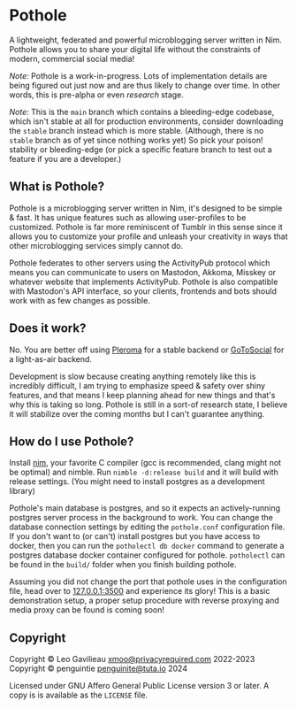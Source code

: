 # Pothole

A lightweight, federated and powerful microblogging server written in Nim. Pothole allows you to share your digital life without the constraints of modern, commercial social media!

*Note:* Pothole is a work-in-progress. Lots of implementation details are being figured out just now and are thus likely to change over time. In other words, this is pre-alpha or even *research* stage. 

*Note:* This is the `main` branch which contains a bleeding-edge codebase, which isn't stable at all for production environments, consider downloading the `stable` branch instead which is more stable. (Although, there is no `stable` branch as of yet since nothing works yet) So pick your poison! stability or bleeding-edge (or pick a specific feature branch to test out a feature if you are a developer.)

## What is Pothole?

Pothole is a microblogging server written in Nim, it's designed to be simple & fast. It has unique features such as allowing user-profiles to be customized. Pothole is far more reminiscent of Tumblr in this sense since it allows you to customize your profile and unleash your creativity in ways that other microblogging services simply cannot do.

Pothole federates to other servers using the ActivityPub protocol which means you can communicate to users on Mastodon, Akkoma, Misskey or whatever website that implements ActivityPub. Pothole is also compatible with Mastodon's API interface, so your clients, frontends and bots should work with as few changes as possible.

## Does it work?

No. You are better off using [Pleroma](https://pleroma.social/) for a stable backend or [GoToSocial](https://gotosocial.org/) for a light-as-air backend.

Development is slow because creating anything remotely like this is incredibly difficult, I am trying to emphasize speed & safety over shiny features, and that means I keep planning ahead for new things and that's why this is taking so long. Pothole is still in a sort-of research state, I believe it will stabilize over the coming months but I can't guarantee anything.

## How do I use Pothole?

Install [nim](https://nim-lang.org/), your favorite C compiler (gcc is recommended, clang might not be optimal) and nimble. Run `nimble -d:release build` and it will build with release settings. (You might need to install postgres as a development library)

Pothole's main database is postgres, and so it expects an actively-running postgres server process in the background to work. You can change the database connection settings by editing the `pothole.conf` configuration file. If you don't want to (or can't) install postgres but you have access to docker, then you can run the `potholectl db docker` command to generate a postgres database docker container configured for pothole. `potholectl` can be found in the `build/` folder when you finish building pothole.

Assuming you did not change the port that pothole uses in the configuration file, head over to [127.0.0.1:3500](http://127.0.0.1:3500) and experience its glory! This is a basic demonstration setup, a proper setup procedure with reverse proxying and media proxy can be found is coming soon!

## Copyright

Copyright © Leo Gavilieau <xmoo@privacyrequired.com> 2022-2023
Copyright © penguintie <penguinite@tuta.io> 2024

Licensed under GNU Affero General Public License version 3 or later. A copy is is available as the `LICENSE` file.